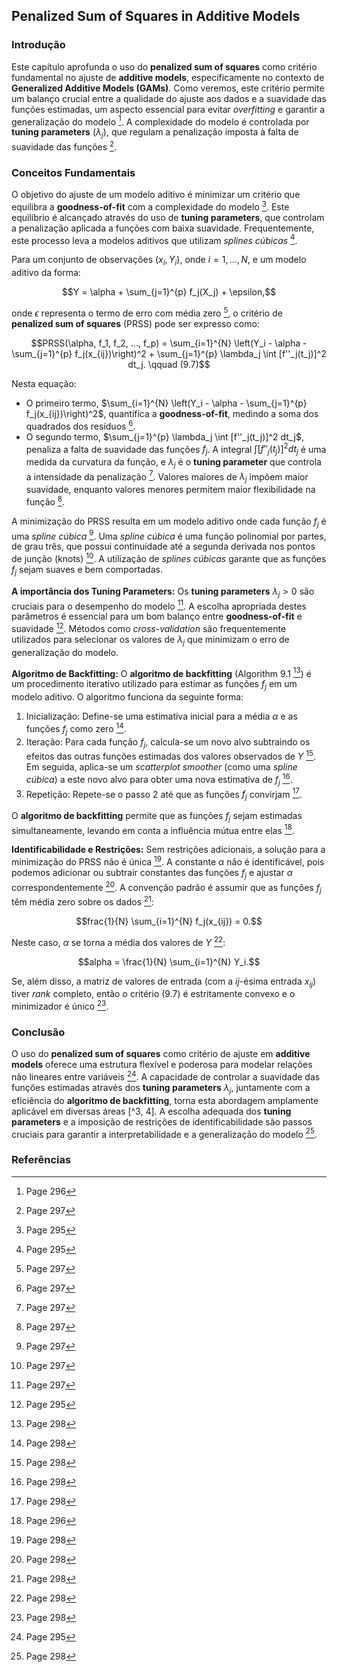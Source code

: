 ## Penalized Sum of Squares in Additive Models

### Introdução
Este capítulo aprofunda o uso do **penalized sum of squares** como critério fundamental no ajuste de **additive models**, especificamente no contexto de **Generalized Additive Models (GAMs)**. Como veremos, este critério permite um balanço crucial entre a qualidade do ajuste aos dados e a suavidade das funções estimadas, um aspecto essencial para evitar *overfitting* e garantir a generalização do modelo [^2]. A complexidade do modelo é controlada por **tuning parameters** ($\lambda_j$), que regulam a penalização imposta à falta de suavidade das funções [^3].

### Conceitos Fundamentais
O objetivo do ajuste de um modelo aditivo é minimizar um critério que equilibra a **goodness-of-fit** com a complexidade do modelo [^1].  Este equilíbrio é alcançado através do uso de **tuning parameters**, que controlam a penalização aplicada a funções com baixa suavidade. Frequentemente, este processo leva a modelos aditivos que utilizam *splines cúbicas* [^1].

Para um conjunto de observações $(x_i, Y_i)$, onde $i = 1, ..., N$, e um modelo aditivo da forma:

$$Y = \alpha + \sum_{j=1}^{p} f_j(X_j) + \epsilon,$$

onde $\epsilon$ representa o termo de erro com média zero [^3], o critério de **penalized sum of squares** (PRSS) pode ser expresso como:

$$PRSS(\alpha, f_1, f_2, ..., f_p) = \sum_{i=1}^{N} \left(Y_i - \alpha - \sum_{j=1}^{p} f_j(x_{ij})\right)^2 + \sum_{j=1}^{p} \lambda_j \int [f''_j(t_j)]^2 dt_j. \qquad (9.7)$$

Nesta equação:
*   O primeiro termo, $\sum_{i=1}^{N} \left(Y_i - \alpha - \sum_{j=1}^{p} f_j(x_{ij})\right)^2$, quantifica a **goodness-of-fit**, medindo a soma dos quadrados dos resíduos [^3].
*   O segundo termo, $\sum_{j=1}^{p} \lambda_j \int [f''_j(t_j)]^2 dt_j$, penaliza a falta de suavidade das funções $f_j$. A integral $\int [f''_j(t_j)]^2 dt_j$ é uma medida da curvatura da função, e $\lambda_j$ é o **tuning parameter** que controla a intensidade da penalização [^3]. Valores maiores de $\lambda_j$ impõem maior suavidade, enquanto valores menores permitem maior flexibilidade na função [^3].

A minimização do PRSS resulta em um modelo aditivo onde cada função $f_j$ é uma *spline cúbica* [^3]. Uma *spline cúbica* é uma função polinomial por partes, de grau três, que possui continuidade até a segunda derivada nos pontos de junção (knots) [^3]. A utilização de *splines cúbicas* garante que as funções $f_j$ sejam suaves e bem comportadas.

**A importância dos Tuning Parameters:**
Os **tuning parameters** $\lambda_j > 0$ são cruciais para o desempenho do modelo [^3]. A escolha apropriada destes parâmetros é essencial para um bom balanço entre **goodness-of-fit** e suavidade [^1]. Métodos como *cross-validation* são frequentemente utilizados para selecionar os valores de $\lambda_j$ que minimizam o erro de generalização do modelo.

**Algoritmo de Backfitting:**
O **algoritmo de backfitting** (Algorithm 9.1 [^4]) é um procedimento iterativo utilizado para estimar as funções $f_j$ em um modelo aditivo. O algoritmo funciona da seguinte forma:

1.  Inicialização: Define-se uma estimativa inicial para a média $\alpha$ e as funções $f_j$ como zero [^4].
2.  Iteração: Para cada função $f_j$, calcula-se um novo alvo subtraindo os efeitos das outras funções estimadas dos valores observados de $Y$ [^4]. Em seguida, aplica-se um *scatterplot smoother* (como uma *spline cúbica*) a este novo alvo para obter uma nova estimativa de $f_j$ [^4].
3.  Repetição: Repete-se o passo 2 até que as funções $f_j$ convirjam [^4].

O **algoritmo de backfitting** permite que as funções $f_j$ sejam estimadas simultaneamente, levando em conta a influência mútua entre elas [^2].

**Identificabilidade e Restrições:**
Sem restrições adicionais, a solução para a minimização do PRSS não é única [^4]. A constante $\alpha$ não é identificável, pois podemos adicionar ou subtrair constantes das funções $f_j$ e ajustar $\alpha$ correspondentemente [^4]. A convenção padrão é assumir que as funções $f_j$ têm média zero sobre os dados [^4]:

$$frac{1}{N} \sum_{i=1}^{N} f_j(x_{ij}) = 0.$$

Neste caso, $\alpha$ se torna a média dos valores de $Y$ [^4]:

$$alpha = \frac{1}{N} \sum_{i=1}^{N} Y_i.$$

Se, além disso, a matriz de valores de entrada (com a $ij$-ésima entrada $x_{ij}$) tiver *rank* completo, então o critério (9.7) é estritamente convexo e o minimizador é único [^4].

### Conclusão
O uso do **penalized sum of squares** como critério de ajuste em **additive models** oferece uma estrutura flexível e poderosa para modelar relações não lineares entre variáveis [^1]. A capacidade de controlar a suavidade das funções estimadas através dos **tuning parameters** $\lambda_j$, juntamente com a eficiência do **algoritmo de backfitting**, torna esta abordagem amplamente aplicável em diversas áreas [^3, 4]. A escolha adequada dos **tuning parameters** e a imposição de restrições de identificabilidade são passos cruciais para garantir a interpretabilidade e a generalização do modelo [^4].

### Referências
[^1]: Page 295
[^2]: Page 296
[^3]: Page 297
[^4]: Page 298
<!-- END -->